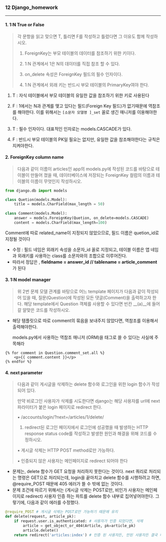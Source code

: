 ### 12 Django_homework

---



#### 1. 1:N True or False

>  각 문항을 읽고 맞으면 T, 틀리면 F를 작성하고 틀렸다면 그 이유도 함께 작성하시오. 
>
> 1) ForeignKey는 부모 테이블의 데이터를 참조하기 위한 키이다. 
>
> 2) 1:N 관계에서 1은 N의 데이터를 직접 참조 할 수 있다. 
>
> 3) on_delete 속성은 ForeignKey 필드의 필수 인자이다.
>
>  4) 1:N 관계에서 외래 키는 반드시 부모 테이블의 PrimaryKey여야 한다.





1) T :  자식 테이블에서 부모 테이블의 유일한 값을 참조하기 위한 키로 사용된다

2) F : 1에서는 N과 관계를 맺고 있다는 필드(Foreign Key 필드)가 없기때문에 역참조를 해야한다. 이를 위해서는 ```[소문자 모델명 ]_set``` 꼴로 생긴 매니저를 이용해야한다.

3) T : 필수 인자이다. 대표적인 인자로는 models.CASCADE가 있다.

4) F : 반드시 부모 테이블의 PK일 필요는 없지만, 유일한 값을 참조해야한다는 규칙은 지켜야한다.





#### 2. ForeignKey column name

> 다음과 같이 이름이 articles인 app의 models.py에 작성된 코드를 바탕으로 테이블이 만들어 졌을 때, 데이터베이스에 저장되는 ForeignKey 컬럼의 이름과 테이블의 이름이 무엇인지 작성하시오.



```python
from django.db import models

class Quetion(models.Model):
    title = models.CharField(max_length = 50)
    
class Comment(models.Model):
    answer = models.ForeignKey(Quetion, on_delete=models.CASCADE)
    content = models.CharField(max_length=100)
```



Comment에 따로 related_name이 지정되지 않았으므로, 필드 이름은 quetion_id로 지정될 것이다

* 수정 : 필드 네임은 외래키 속성을 소문자_id 꼴로 지정되고, 테이블 이름은 앱 네임과 외래키를 사용하는 class를 소문자와의 조합으로 이루어진다.
* 따라서 정답은 , **fieldname = answer_id // tablename = article_comment**가 된다





#### 3. 1:N model manager

>  위 2번 문제 모델 관계를 바탕으로 어느 template 페이지가 다음과 같이 작성되어 있을 때, 질문(Question)에 작성된 모든 댓글(Comment)을 출력하고자 한다. 해당 template에서 Question 객체를 사용할 수 있다면 빈칸 __(a)__에 들어갈 알맞은 코드를 작성하시오.



* 해당 템플릿으로 따로 comment의 묶음을 보내주지 않았다면, 역참조를 이용해서 출력해야한다.

  models.py에서 사용하는 역참조 매니저 (ORM)을 태그로 쓸 수 있다는 사실에 주목해라



```django
{% for comment in Question.comment_set.all %}
	<p>{{ comment.content }}</p>
{% endfor %}
```



#### 4. next parameter

>다음과 같이 게시글을 삭제하는 delete 함수와 로그인을 위한 login 함수가 작성되어 있다. 
>
>만약 비로그인 사용자가 삭제를 시도한다면 django는 해당 사용자를 url에 next 파라미터가 붙은 login 페이지로 redirect 한다. 
>
>▪ /accounts/login/?next=/articles/1/delete/ 
>
>1) redirect된 로그인 페이지에서 로그인에 성공했을 때 발생하는 HTTP response status  code를 작성하고 발생한 원인과 해결을 위해 코드를 수정하시오. 
>
>▪ 게시글 삭제는 HTTP POST method로만 가능하다. 
>
>▪ 인증되지 않은 사용자는 메인페이지로 redirect 되어야 한다







* 문제는, delete 함수가 GET 요청을 처리하지 못한다는 것이다. next 쿼리로 처리되는 명령은 GET으로 처리되는데, login을 끝마치고 delete 함수를 시행하려고 하면, @require_POST 때문에 405 에러가 뜰 수 밖에 없는 것이다. 
* 문제 조건에 따르기 위해서는 (게시글 삭제는 POST로만, 비인가 사용자는 메인페이지로 redirect) 사용자 인증 하는 파트를 delete 함수 내부로 집어넣어야한다. 그렇기에, 다음과 같이 에러를 수정했다.



```python
@require_POST # 게시글 삭제는 POST로만 가능하기 때문에 유지
def delete(request, article_pk):
    if request.user.is_authenticated: # 사용자가 인증 되었다면, 삭제
        article = get_object_or_404(Article, pk=article_pk)
        article.delete()
    return redirect('articles:index') # 인증 된 사용자든, 안된 사용자든 결국 메인 화면으로 나간다.

```













